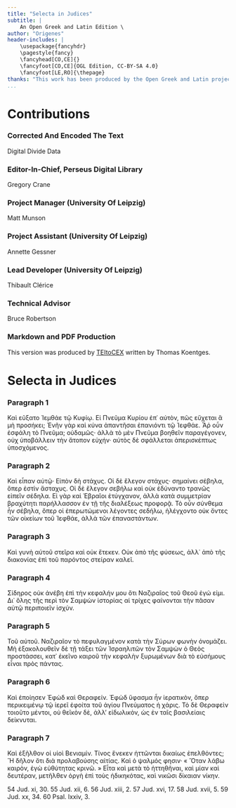```yaml
---
title: "Selecta in Judices"
subtitle: |
	An Open Greek and Latin Edition \ 
author: "Origenes"
header-includes: | 
	\usepackage{fancyhdr}
	\pagestyle{fancy}
	\fancyhead[CO,CE]{}
	\fancyfoot[CO,CE]{OGL Edition, CC-BY-SA 4.0}
	\fancyfoot[LE,RO]{\thepage}
thanks: "This work has been produced by the Open Greek and Latin project through the help of volunteers. See contributions for details."
...
```


# Contributions


### Corrected And Encoded The Text

Digital Divide Data  
  
### Editor-In-Chief, Perseus Digital Library

Gregory Crane  
  
### Project Manager (University Of Leipzig)

Matt Munson  
  
### Project Assistant (University Of Leipzig)

Annette Gessner  
  
### Lead Developer (University Of Leipzig)

Thibault Clérice  
  
### Technical Advisor

Bruce Robertson  
  
### Markdown and PDF Production

This version was produced by [TEItoCEX](https://github.com/ThomasK81/TEItoCEX) written by Thomas Koentges.

# Selecta in Judices

### Paragraph 1

<p>Καὶ εῦξατο Ἱεμθάε τῷ Κυφίῳ. Εἰ Πνεῦμα Κυρίου ἐπ᾿ αὐτὸν, πῶς εὔχεται ἃ μὴ
                        προσήκει; Ἐνῆν γὰρ καὶ κύνα ἀπαντῆσαι ἐπανιόντι τῷ Ἰεφθάε. Ἆῤ οὖν ἐσφάλη
                        τὸ Πνεῦμα; οὐδαμῶς· ἀλλὰ τὸ μὲν Πνεῦμα βοηθεῖν παραγέγονεν, οὐχ
                        ὑποβάλλειν τὴν ἄτοπον εὐχήν· αὐτὸς δὲ σφάλλεται ἀπερισκέπτως
                        ὑποσχόμενος.</p>


### Paragraph 2

<p>Καὶ εἶπαν αὐτῷ· Εἰπὸν δὴ στάχυς. Οἱ δὲ ἔλεγον στάχυς· σημαίνει σέβηλα,
                        ὅπερ ἐστὶν ἄσταχυς. Οἱ δὲ ἔλεγον σεβήλω καὶ οὐκ ἐδύναντο τρανῶς εἰπεῖν
                        σέδηλα. Εἰ γὰρ καὶ Ἑβραῖοι ἐτύγχανον, ἀλλὰ κατὰ συμμετρίαν βραχύτητι
                        παρήλλασσον ἐν τῇ τῆς διαλέξεως προφορᾷ. Τὸ οὖν σύνθεμα ἦν σέβηλα, ὅπερ
                        οἱ ἐπερωτώμενοι λέγοντες σεδήλω, ἠλέγχοντο οὐκ ὄντες τῶν οἰκείων τοῦ
                        Ἰεφθάε, ἀλλὰ τῶν ἐπαναστάντων.</p>


### Paragraph 3

<p>Καὶ γυνὴ αὐτοῦ στεῖρα καὶ οὐκ ἔτεκεν. Οὐκ ἀπὸ τῆς φύσεως, ἀλλ᾿ ἀπὸ τῆς
                        διακονίας ἐπὶ τοῦ παρόντος στείραν καλεῖ.</p>


### Paragraph 4

<p>Σίδηρος οὐκ ἀνέβη ἐπὶ τὴν κεφαλήν μου ὅτι Ναζιραῖος τοῦ Θεοῦ ἐγώ εἰμι.
                        Δι᾿ ὅλης τῆς περὶ τὸν Σαμψὼν ἱστορίας αἱ τρίχες φαίνονται τὴν πᾶσαν αὐτῷ
                        περιποιεῖν ἰσχύν.</p>


### Paragraph 5

<p>Τοῦ αὐτοῦ. Ναζιραῖον τὸ πεφυλαγμένον κατὰ τὴν Σύρων φωνὴν ὀνομάζει. Μὴ
                        ἐξακολουθεῖν δὲ τῇ τάξει τῶν Ἰσραηλιτῶν τὸν Σαμψὼν ὁ Θεὸς προστάσσει,
                        κατ᾿ ἐκεῖνο καιροῦ τὴν κεφαλὴν ξυρωμένων διὰ τὸ εὐσήμους εἶναι πρὸς
                        πάντας.</p>


### Paragraph 6

<p>Καὶ ἐποίησεν Ἐφὼδ καὶ Θεραφείν. Ἐφὼδ ὕφασμα ἦν ἱερατικὸν, ὅπερ
                        περικειμένῳ τῷ ἱερεῖ ἐφοίτα τοῦ ἁγίου Πνεύματος ἡ χάρις. Τὸ δὲ Θεραφεὶν
                        τοιοῦτο μέντοι, οὐ θεῖκὸν δὲ, ἀλλʼ εἰδωλικὸν, ὡς ἐν ταῖς βασιλείαις
                        δείκνυται.</p>


### Paragraph 7

<p>Καὶ ἐξῆλθον οἱ υἱοὶ Βενιαμίν. Τίνος ἕνεκεν ἡττῶνται δικαίως ἐπελθόντες; Ἥ
                        δῆλον ὅτι διὰ προλαβούσης αἰτίας. Καὶ ὁ ψαλμός φησιν· « Ὅταν λάβω
                        καιρὸν, ἐγὼ εὐθύτητας κρινῶ. » Εἶτα καὶ μετὰ τὸ ἡττηθῆναι, καὶ μίαν καὶ
                        δευτέραν, μετῆλθεν ὀργὴ ἐπὶ τοὺς ἠδικηκότας, καὶ νικῶσι δίκαιαν
                        νίκην.</p>
                    <note type="footnote">54 Jud. xi, 30. 55 Jud. xii, 6. 56 Jud. xiii, 2. 57
                        Jud. xvi, 17. 58 Jud. xvii, 5. 59 Jud. xx, 34. 60 Psal. lxxiv, 3.</note>

